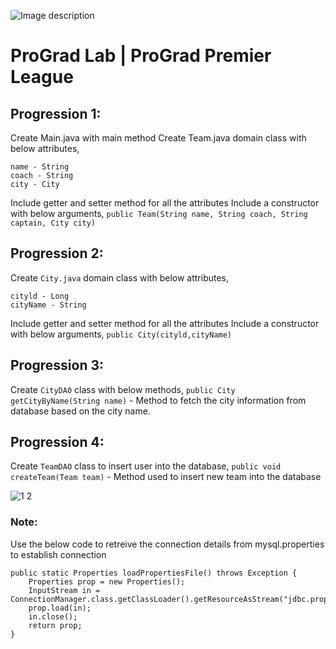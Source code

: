 ![Image description](https://i1.faceprep.in/ProGrad/face-logo-resized.png)

# ProGrad Lab | ProGrad Premier League


## Progression 1:

Create Main.java with main method Create Team.java domain class with below attributes, 
```
name - String 
coach - String 
city - City 
```

Include getter and setter method for all the attributes 
Include a constructor with below arguments, 
`public Team(String name, String coach, String captain, City city)`
 
 
## Progression 2:

Create `City.java` domain class with below attributes, 
```
cityld - Long 
cityName - String 
```

Include getter and setter method for all the attributes 
Include a constructor with below arguments, 
`public City(cityld,cityName)`


## Progression 3:

Create `CityDA0` class with below methods, 
`public City getCityByName(String name)` - Method to fetch the city information from database based on the city name. 


## Progression 4:

Create `TeamDAO` class to insert user into the database, 
`public void createTeam(Team team)` - Method used to insert new team into the database



![1 2](https://user-images.githubusercontent.com/61002120/76416050-5807d380-63c0-11ea-8d52-9e8750e800f9.png)


### Note:

Use the below code to retreive the connection details from mysql.properties to establish connection
```
public static Properties loadPropertiesFile() throws Exception {
	Properties prop = new Properties();	
	InputStream in = ConnectionManager.class.getClassLoader().getResourceAsStream("jdbc.properties");
	prop.load(in);
	in.close(); 
	return prop;
}
```    
